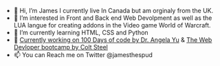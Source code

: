 - 👋 Hi, I’m James I currently live In Canada but am orginaly from the UK.
- 👀 I’m interested in Front and Back end Web Devolpment as well as the LUA langue for creating addons in the Video game World of Warcraft.
- 🌱 I’m currently learning HTML, CSS and Python 
- 🌱 <a href="https://www.udemy.com/share/103IHM3@ClfiI5J8WbA7en689YtMheIAqg8M0zX84pYUlODhTR_2mHsPHmrB9EoJbBw8pzUF/">Currently working on 100 Days of code by Dr. Angela Yu</a>  &  <a href= "https://www.udemy.com/share/101W9C3@BhHn1xYCoPc9dccuadn6W0mGmRIUoe-gB1Ev-nTT_kxJVI1Gw8fCceKQgS_3a37L/">The Web Devloper bootcamp by Colt Steel</a>
- 📫  You can Reach me on Twitter @jamesthespud
